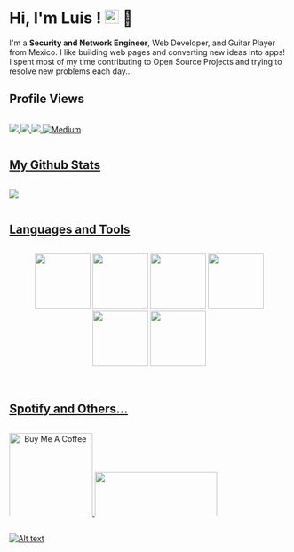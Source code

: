 # Hi, I'm Luis ! <img src="https://media.giphy.com/media/hvRJCLFzcasrR4ia7z/giphy.gif" width="25px"> 🙌

I'm a **Security and Network Engineer**, Web Developer, and Guitar Player from Mexico. I like building web pages and converting new ideas into apps! I spent most of my time contributing to Open Source Projects and trying to resolve new problems each day...

## Profile Views

<p style="display: inline-block;" align="center">
<a href="https://profile-counter.glitch.me/Luisda2705/count.svg"><img src="https://profile-counter.glitch.me/Luisda2705/count.svg"/>
</p>

<p style="display: inline-block;" align="center">
<a href="https://twitter.com/Luisda2705"><img src="https://img.shields.io/badge/twitter-%231DA1F2.svg?&style=for-the-badge&logo=twitter&logoColor=white"/>
<a href="https://www.linkedin.com/in/luisda2705/"><img src="https://img.shields.io/badge/-LinkedIn-0077B5?style=for-the-badge&logo=LinkedIn&logoColor=white"/>
<a href="https://medium.com/@luisda2705" target="_blank"><img src="https://img.shields.io/badge/medium-%2312100E.svg?&style=for-the-badge&logo=medium&logoColor=white&color=071A2C" alt="Medium"/>
</p>

## My Github Stats

<p style="display: inline-block;" align="center">
  <a href="https://github-readme-stats.vercel.app/api?username=Luisda2705&show_icons=true&theme=transparent"><img src="https://github-readme-stats.vercel.app/api?username=Luisda2705&show_icons=true&theme=transparent"/>
</p>

## Languages and Tools
<p style="display: inline-block;" align="center">
  <img src="https://media3.giphy.com/media/ln7z2eWriiQAllfVcn/200w.webp" width="100">
  <img src="https://i.giphy.com/media/LMt9638dO8dftAjtco/200.webp" width="100">
  <img src="https://i.giphy.com/media/eNAsjO55tPbgaor7ma/200w.webp" width="100">
  <img src="https://media.giphy.com/media/kdFc8fubgS31b8DsVu/giphy.gif" width="100">
  <img src="https://i.giphy.com/media/KzJkzjggfGN5Py6nkT/200.webp" width="100">
  <img src="https://i.giphy.com/media/IdyAQJVN2kVPNUrojM/200.webp" width="100">
  <br><br>
</p>

## Spotify and Others...

<p style="display: inline-block;" align="center">
  
  <a href="https://www.buymeacoffee.com/luisda2705">
   <img src="https://cdn.buymeacoffee.com/buttons/v2/default-red.png" alt="Buy Me A Coffee" width="150">
    <a href="https://www.paypal.com/donate/?hosted_button_id=VSVL94YAT44SA">
      <img src="https://lavendercottagecattery.co.uk/wp-content/uploads/2022/10/CITYPNG.COMDownload-PayPal-Yellow-Payment-Button-PNG-2100x770-2.png" width="220" height="80"/>

  ![Alt text](https://spotify-recently-played-readme.vercel.app/api?user=1276385505)
  
</p>
